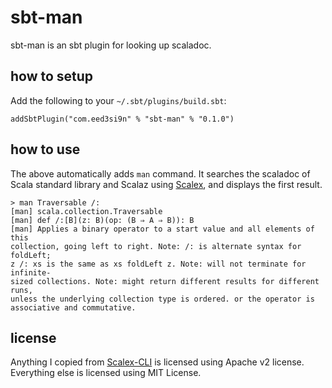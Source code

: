 sbt-man
=======

sbt-man is an sbt plugin for looking up scaladoc.

## how to setup
Add the following to your `~/.sbt/plugins/build.sbt`:

    addSbtPlugin("com.eed3si9n" % "sbt-man" % "0.1.0")

## how to use

The above automatically adds `man` command.
It searches the scaladoc of Scala standard library and Scalaz using [Scalex][1], and displays the first result.

    > man Traversable /:
    [man] scala.collection.Traversable
    [man] def /:[B](z: B)(op: (B ⇒ A ⇒ B)): B
    [man] Applies a binary operator to a start value and all elements of this
    collection, going left to right. Note: /: is alternate syntax for foldLeft;
    z /: xs is the same as xs foldLeft z. Note: will not terminate for infinite-
    sized collections. Note: might return different results for different runs,
    unless the underlying collection type is ordered. or the operator is
    associative and commutative. 

## license

Anything I copied from [Scalex-CLI][2] is licensed using Apache v2 license.
Everything else is licensed using MIT License.

  [1]: http://scalex.org/
  [2]: https://github.com/jonifreeman/Scalex-CLI
